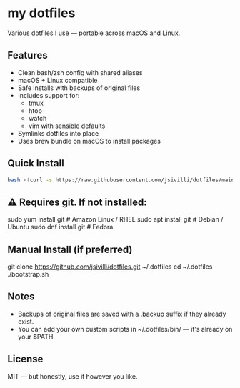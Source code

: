 # my dotfiles

Various dotfiles I use — portable across macOS and Linux.

## Features

- Clean bash/zsh config with shared aliases
- macOS + Linux compatible
- Safe installs with backups of original files
- Includes support for:
  - tmux
  - htop
  - watch
  - vim with sensible defaults
- Symlinks dotfiles into place
- Uses brew bundle on macOS to install packages

## Quick Install

```bash
bash <(curl -s https://raw.githubusercontent.com/jsivilli/dotfiles/main/remote-bootstrap.sh)
```

## ⚠️  Requires git. If not installed:

sudo yum install git   # Amazon Linux / RHEL
sudo apt install git   # Debian / Ubuntu
sudo dnf install git   # Fedora

## Manual Install (if preferred)

git clone https://github.com/jsivilli/dotfiles.git ~/.dotfiles
cd ~/.dotfiles
./bootstrap.sh

## Notes

- Backups of original files are saved with a .backup suffix if they already exist.
- You can add your own custom scripts in ~/.dotfiles/bin/ — it's already on your $PATH.

## License

MIT — but honestly, use it however you like.

